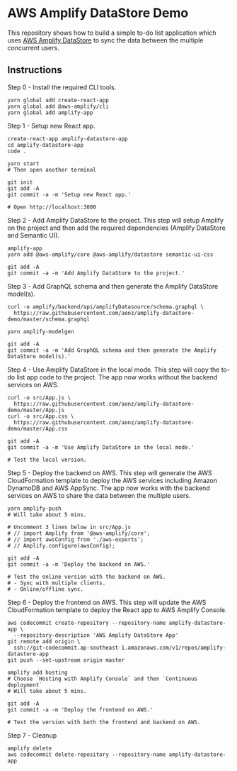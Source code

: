 # AWS Amplify DataStore Demo

This repository shows how to build a simple to-do list application which uses [AWS Amplify DataStore](https://aws-amplify.github.io/docs/js/datastore) to sync the data between the multiple concurrent users.

## Instructions

Step 0 - Install the required CLI tools.
```
yarn global add create-react-app
yarn global add @aws-amplify/cli
yarn global add amplify-app
```

Step 1 - Setup new React app.
```
create-react-app amplify-datastore-app
cd amplify-datastore-app
code .

yarn start
# Then open another terminal

git init
git add -A
git commit -a -m 'Setup new React app.'

# Open http://localhost:3000
```

Step 2 - Add Amplify DataStore to the project. This step will setup Amplify on the project and then add the required dependencies (Amplify DataStore and Semantic UI).
```
amplify-app
yarn add @aws-amplify/core @aws-amplify/datastore semantic-ui-css

git add -A
git commit -a -m 'Add Amplify DataStore to the project.'
```

Step 3 - Add GraphQL schema and then generate the Amplify DataStore model(s).
```
curl -o amplify/backend/api/amplifyDatasource/schema.graphql \
  https://raw.githubusercontent.com/aonz/amplify-datastore-demo/master/schema.graphql

yarn amplify-modelgen

git add -A
git commit -a -m 'Add GraphQL schema and then generate the Amplify DataStore model(s).'
```

Step 4 - Use Amplify DataStore in the local mode. This step will copy the to-do list app code to the project. The app now works without the backend services on AWS.
```
curl -o src/App.js \
  https://raw.githubusercontent.com/aonz/amplify-datastore-demo/master/App.js
curl -o src/App.css \
  https://raw.githubusercontent.com/aonz/amplify-datastore-demo/master/App.css

git add -A
git commit -a -m 'Use Amplify DataStore in the local mode.'

# Test the local version.
```

Step 5 - Deploy the backend on AWS. This step will generate the AWS CloudFormation template to deploy the AWS services including Amazon DynamoDB and AWS AppSync. The app now works with the backend services on AWS to share the data between the multiple users.
```
yarn amplify-push
# Will take about 5 mins. 

# Uncomment 3 lines below in src/App.js
# // import Amplify from '@aws-amplify/core';
# // import awsConfig from './aws-exports';
# // Amplify.configure(awsConfig);

git add -A
git commit -a -m 'Deploy the backend on AWS.'

# Test the online version with the backend on AWS.
# - Sync with multiple clients.
# - Online/offline sync.
```

Step 6 - Deploy the frontend on AWS. This step will update the AWS CloudFormation template to deploy the React app to AWS Amplify Console.
```
aws codecommit create-repository --repository-name amplify-datastore-app \
  --repository-description 'AWS Amplify DataStore App'
git remote add origin \
  ssh://git-codecommit.ap-southeast-1.amazonaws.com/v1/repos/amplify-datastore-app
git push --set-upstream origin master

amplify add hosting
# Choose `Hosting with Amplify Console` and then `Continuous deployment`
# Will take about 5 mins. 

git add -A
git commit -a -m 'Deploy the frontend on AWS.'

# Test the version with both the frontend and backend on AWS.
```

Step 7 - Cleanup
```
amplify delete
aws codecommit delete-repository --repository-name amplify-datastore-app
```
